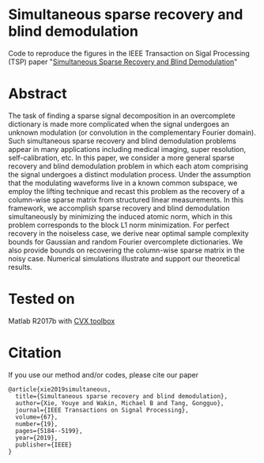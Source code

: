 # Simultaneous sparse recovery and blind demodulation
Code to reproduce the figures in the IEEE Transaction on Sigal Processing (TSP) paper "[Simultaneous Sparse Recovery and Blind Demodulation](https://ieeexplore.ieee.org/document/8805114)"

# Abstract
The task of finding a sparse signal decomposition in an overcomplete dictionary is made more complicated when the signal undergoes an unknown modulation (or convolution in the complementary Fourier domain). Such simultaneous sparse recovery and blind demodulation problems appear in many applications including medical imaging, super resolution, self-calibration, etc. In this paper, we consider a more general sparse recovery and blind demodulation problem in which each atom comprising the signal undergoes a distinct modulation process. Under the assumption that the modulating waveforms live in a known common subspace, we employ the lifting technique and recast this problem as the recovery of a column-wise sparse matrix from structured linear measurements. In this framework, we accomplish sparse recovery and blind demodulation simultaneously by minimizing the induced atomic norm, which in this problem corresponds to the block L1 norm minimization. For perfect recovery in the noiseless case, we derive near optimal sample complexity bounds for Gaussian and random Fourier overcomplete dictionaries. We also provide bounds on recovering the column-wise sparse matrix in the noisy case. Numerical simulations illustrate and support our theoretical results.

# Tested on 
Matlab R2017b with [CVX toolbox](http://cvxr.com/cvx/)

# Citation
If you use our method and/or codes, please cite our paper

```
@article{xie2019simultaneous,
  title={Simultaneous sparse recovery and blind demodulation},
  author={Xie, Youye and Wakin, Michael B and Tang, Gongguo},
  journal={IEEE Transactions on Signal Processing},
  volume={67},
  number={19},
  pages={5184--5199},
  year={2019},
  publisher={IEEE}
}
```
